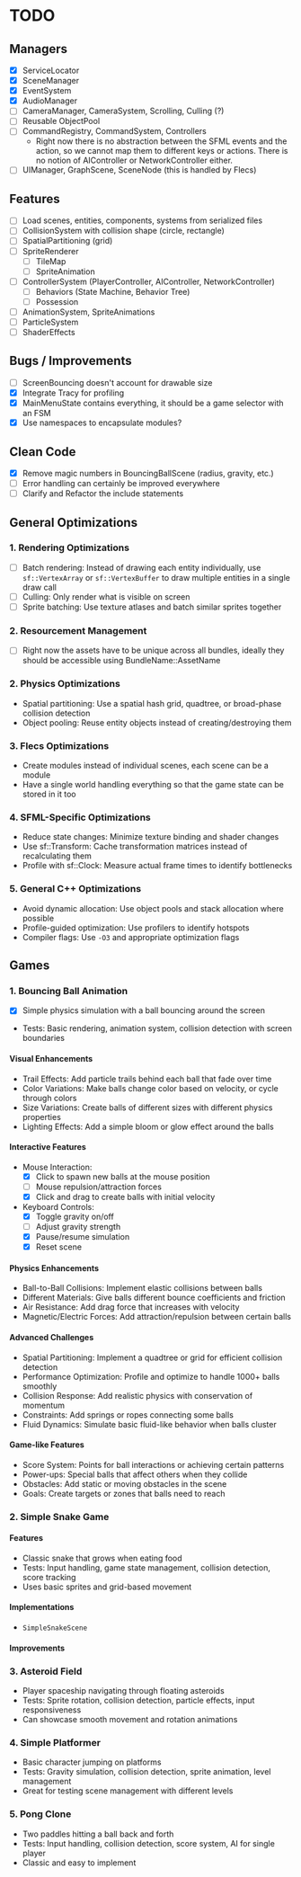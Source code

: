 # TODO

## Managers

- [x] ServiceLocator
- [x] SceneManager
- [x] EventSystem
- [x] AudioManager
- [ ] CameraManager, CameraSystem, Scrolling, Culling (?)
- [ ] Reusable ObjectPool
- [ ] CommandRegistry, CommandSystem, Controllers
  - Right now there is no abstraction between the SFML events and the action, so we cannot map
    them to different keys or actions. There is no notion of AIController or NetworkController either.
- [ ] UIManager, GraphScene, SceneNode (this is handled by Flecs)

## Features

- [ ] Load scenes, entities, components, systems from serialized files
- [ ] CollisionSystem with collision shape (circle, rectangle)
- [ ] SpatialPartitioning (grid)
- [ ] SpriteRenderer
  - [ ] TileMap
  - [ ] SpriteAnimation
- [ ] ControllerSystem (PlayerController, AIController, NetworkController)
  - [ ] Behaviors (State Machine, Behavior Tree)
  - [ ] Possession
- [ ] AnimationSystem, SpriteAnimations
- [ ] ParticleSystem
- [ ] ShaderEffects

## Bugs / Improvements

- [ ] ScreenBouncing doesn't account for drawable size
- [x] Integrate Tracy for profiling
- [x] MainMenuState contains everything, it should be a game selector with an FSM
- [x] Use namespaces to encapsulate modules?

## Clean Code

- [x] Remove magic numbers in BouncingBallScene (radius, gravity, etc.)
- [ ] Error handling can certainly be improved everywhere
- [ ] Clarify and Refactor the include statements

## General Optimizations

### 1. Rendering Optimizations

- [ ] Batch rendering: Instead of drawing each entity individually, use `sf::VertexArray` or `sf::VertexBuffer` to draw multiple entities in a single draw call
- [ ] Culling: Only render what is visible on screen
- [ ] Sprite batching: Use texture atlases and batch similar sprites together

### 2. Resourcement Management

- [ ] Right now the assets have to be unique across all bundles, ideally they should be accessible using BundleName::AssetName

### 2. Physics Optimizations

- Spatial partitioning: Use a spatial hash grid, quadtree, or broad-phase collision detection
- Object pooling: Reuse entity objects instead of creating/destroying them

### 3. Flecs Optimizations

- Create modules instead of individual scenes, each scene can be a module
- Have a single world handling everything so that the game state can be stored in it too

### 4. SFML-Specific Optimizations

- Reduce state changes: Minimize texture binding and shader changes
- Use sf::Transform: Cache transformation matrices instead of recalculating them
- Profile with sf::Clock: Measure actual frame times to identify bottlenecks

### 5. General C++ Optimizations

- Avoid dynamic allocation: Use object pools and stack allocation where possible
- Profile-guided optimization: Use profilers to identify hotspots
- Compiler flags: Use `-O3` and appropriate optimization flags

## Games

### 1. Bouncing Ball Animation

- [x] Simple physics simulation with a ball bouncing around the screen
- Tests: Basic rendering, animation system, collision detection with screen boundaries

#### Visual Enhancements

- Trail Effects: Add particle trails behind each ball that fade over time
- Color Variations: Make balls change color based on velocity, or cycle through colors
- Size Variations: Create balls of different sizes with different physics properties
- Lighting Effects: Add a simple bloom or glow effect around the balls

#### Interactive Features

- Mouse Interaction:
    - [x] Click to spawn new balls at the mouse position
    - [ ] Mouse repulsion/attraction forces
    - [x] Click and drag to create balls with initial velocity

- Keyboard Controls:
    - [x] Toggle gravity on/off
    - [ ] Adjust gravity strength
    - [x] Pause/resume simulation
    - [x] Reset scene

#### Physics Enhancements

- Ball-to-Ball Collisions: Implement elastic collisions between balls
- Different Materials: Give balls different bounce coefficients and friction
- Air Resistance: Add drag force that increases with velocity
- Magnetic/Electric Forces: Add attraction/repulsion between certain balls

#### Advanced Challenges

- Spatial Partitioning: Implement a quadtree or grid for efficient collision detection
- Performance Optimization: Profile and optimize to handle 1000+ balls smoothly
- Collision Response: Add realistic physics with conservation of momentum
- Constraints: Add springs or ropes connecting some balls
- Fluid Dynamics: Simulate basic fluid-like behavior when balls cluster

#### Game-like Features

- Score System: Points for ball interactions or achieving certain patterns
- Power-ups: Special balls that affect others when they collide
- Obstacles: Add static or moving obstacles in the scene
- Goals: Create targets or zones that balls need to reach


### 2. Simple Snake Game

#### Features

- Classic snake that grows when eating food
- Tests: Input handling, game state management, collision detection, score tracking
- Uses basic sprites and grid-based movement

#### Implementations

- `SimpleSnakeScene`

#### Improvements

### 3. Asteroid Field

- Player spaceship navigating through floating asteroids
- Tests: Sprite rotation, collision detection, particle effects, input responsiveness
- Can showcase smooth movement and rotation animations

### 4. Simple Platformer

- Basic character jumping on platforms
- Tests: Gravity simulation, collision detection, sprite animation, level management
- Great for testing scene management with different levels

### 5. Pong Clone

- Two paddles hitting a ball back and forth
- Tests: Input handling, collision detection, score system, AI for single player
- Classic and easy to implement
